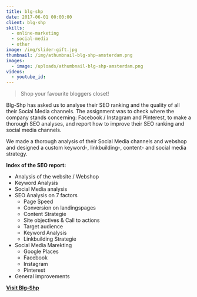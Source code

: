 ```yaml
---
title: blg-shp
date: 2017-06-01 00:00:00
client: blg-shp
skills:
  - online-marketing
  - social-media
  - other
image: /img/slider-gift.jpg
thumbnail: /img/athumbnail-blg-shp-amsterdam.png
images:
  - image: /uploads/athumbnail-blg-shp-amsterdam.png
videos:
  - youtube_id:
---
```



> Shop your favourite bloggers closet!

Blg-Shp has asked us to analyse their SEO ranking and the quality of all their Social Media channels. The assignment was to check where the company stands concerning: Facebook / Instagram and Pinterest, to make a thorough SEO analyses, and report how to improve their SEO ranking and social media channels.

We made a thorough analysis of their Social Media channels and webshop and designed a custom keyword-, linkbuilding-, content- and social media strategy.

**Index of the SEO report:**

* Analysis of the website / Webshop
* Keyword Analysis
* Social Media analysis
* SEO Analysis on 7 factors
  * Page Speed
  * Conversion on landingspages
  * Content Strategie
  * Site objectives & Call to actions
  * Target audience
  * Keyword Analysis
  * Linkbuilding Strategie
* Social Media Marekting
  * Google Places
  * Facebook
  * Instagram
  * Pinterest
* General improvements

**[Visit Blg-Shp](https://www.blg-shp.com/)**